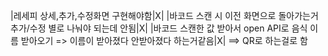 |레세피 상세,추가,수정화면 구현해야함|X|
|바코드 스캔 시 이전 화면으로 돌아가는거 추가/수정 별로 나눠야 되는데 안됨|X|
|바코드 스캔한 값 받아서 open API로 음식 이름 받아오기 => 이름이 받아졌다 안받아졌다 하는거같음|X| ==> QR로 하는걸로 함